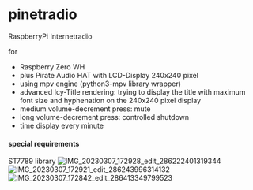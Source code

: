 # pinetradio
RaspberryPi Internetradio

for 

* Raspberry Zero WH 
* plus Pirate Audio HAT with LCD-Display 240x240 pixel
* using mpv engine (python3-mpv library wrapper)
* advanced Icy-Title rendering: trying to display the title with maximum font size and hyphenation on the 240x240 pixel display
* medium volume-decrement press: mute
* long volume-decrement press: controlled shutdown
* time display every minute

#### special requirements

ST7789 library
![IMG_20230307_172928_edit_286222401319344](https://user-images.githubusercontent.com/1151915/223493327-ed8ce69a-5e18-4a8c-9d04-7432bc0ae5c0.jpg)
![IMG_20230307_172921_edit_286243996314132](https://user-images.githubusercontent.com/1151915/223493338-398a7b3f-69fc-477f-8bcc-537ab15db991.jpg)
![IMG_20230307_172842_edit_286413349799523](https://user-images.githubusercontent.com/1151915/223493342-0593e272-ae60-477d-ab75-160946dd4077.jpg)
